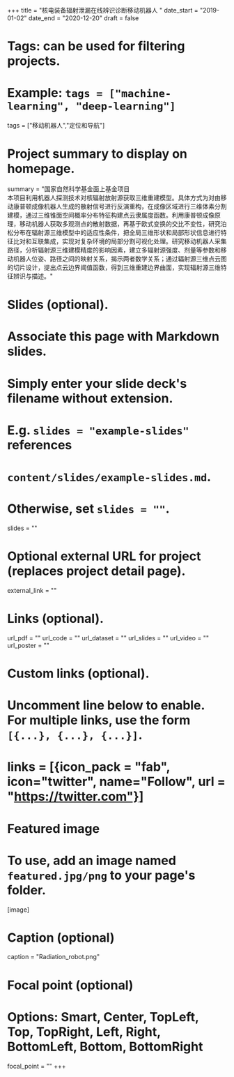 +++
title = "核电装备辐射泄漏在线辨识诊断移动机器人 "
date_start = "2019-01-02"
date_end = "2020-12-20"
draft = false

# Tags: can be used for filtering projects.
# Example: `tags = ["machine-learning", "deep-learning"]`
tags = ["移动机器人","定位和导航"]

# Project summary to display on homepage.
summary = "国家自然科学基金面上基金项目<br/>本项目利用机器人探测技术对核辐射放射源获取三维重建模型。具体方式为对由移动康普顿成像机器人生成的散射信号进行反演重构，在成像区域进行三维体素分割建模，通过三维锥面空间概率分布特征构建点云隶属度函数。利用康普顿成像原理，移动机器人获取多观测点的散射数据，再基于欧式变换的交比不变性，研究泊松分布在辐射源三维模型中的适应性条件，把全局三维形状和局部形状信息进行特征比对和互联集成，实现对复杂环境的局部分割可视化处理。研究移动机器人采集路径，分析辐射源三维建模精度的影响因素，建立多辐射源强度、剂量等参数和移动机器人位姿、路径之间的映射关系，揭示两者数学关系；通过辐射源三维点云图的切片设计，提出点云边界阈值函数，得到三维重建边界曲面，实现辐射源三维特征辨识与描述。"

# Slides (optional).
#   Associate this page with Markdown slides.
#   Simply enter your slide deck's filename without extension.
#   E.g. `slides = "example-slides"` references 
#   `content/slides/example-slides.md`.
#   Otherwise, set `slides = ""`.
slides = ""

# Optional external URL for project (replaces project detail page).
external_link = ""

# Links (optional).
url_pdf = ""
url_code = ""
url_dataset = ""
url_slides = ""
url_video = ""
url_poster = ""

# Custom links (optional).
#   Uncomment line below to enable. For multiple links, use the form `[{...}, {...}, {...}]`.
# links = [{icon_pack = "fab", icon="twitter", name="Follow", url = "https://twitter.com"}]

# Featured image
# To use, add an image named `featured.jpg/png` to your page's folder. 
[image]
  # Caption (optional)
  caption = "Radiation_robot.png"

  # Focal point (optional)
  # Options: Smart, Center, TopLeft, Top, TopRight, Left, Right, BottomLeft, Bottom, BottomRight
  focal_point = ""
+++
